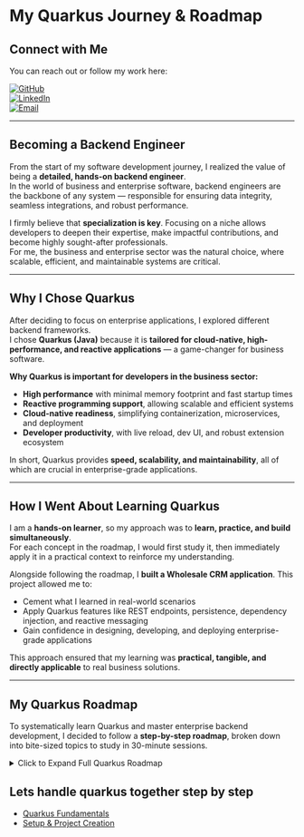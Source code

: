# My Quarkus Journey & Roadmap

## Connect with Me

You can reach out or follow my work here:

[![GitHub](https://img.shields.io/badge/GitHub-rosycode01-black?logo=github)](https://github.com/rosycode01)  
[![LinkedIn](https://img.shields.io/badge/LinkedIn-Rose%20Muragu-blue?logo=linkedin)](https://www.linkedin.com/in/rosycode01/)  
[![Email](https://img.shields.io/badge/Email-rosemuragu4@gmail.com-red?logo=gmail)](mailto:rosemuragu4@gmail.com)

---

## Becoming a Backend Engineer

From the start of my software development journey, I realized the value of being a **detailed, hands-on backend engineer**.  
In the world of business and enterprise software, backend engineers are the backbone of any system — responsible for ensuring data integrity, seamless integrations, and robust performance.

I firmly believe that **specialization is key**. Focusing on a niche allows developers to deepen their expertise, make impactful contributions, and become highly sought-after professionals.  
For me, the business and enterprise sector was the natural choice, where scalable, efficient, and maintainable systems are critical.

---

## Why I Chose Quarkus

After deciding to focus on enterprise applications, I explored different backend frameworks.  
I chose **Quarkus (Java)** because it is **tailored for cloud-native, high-performance, and reactive applications** — a game-changer for business software.

**Why Quarkus is important for developers in the business sector:**

- **High performance** with minimal memory footprint and fast startup times
- **Reactive programming support**, allowing scalable and efficient systems
- **Cloud-native readiness**, simplifying containerization, microservices, and deployment
- **Developer productivity**, with live reload, dev UI, and robust extension ecosystem

In short, Quarkus provides **speed, scalability, and maintainability**, all of which are crucial in enterprise-grade applications.

---

## How I Went About Learning Quarkus

I am a **hands-on learner**, so my approach was to **learn, practice, and build simultaneously**.  
For each concept in the roadmap, I would first study it, then immediately apply it in a practical context to reinforce my understanding.

Alongside following the roadmap, I **built a Wholesale CRM application**. This project allowed me to:

- Cement what I learned in real-world scenarios
- Apply Quarkus features like REST endpoints, persistence, dependency injection, and reactive messaging
- Gain confidence in designing, developing, and deploying enterprise-grade applications

This approach ensured that my learning was **practical, tangible, and directly applicable** to real business solutions.

---

## My Quarkus Roadmap

To systematically learn Quarkus and master enterprise backend development, I decided to follow a **step-by-step roadmap**, broken down into bite-sized topics to study in 30-minute sessions.

<details>
<summary>Click to Expand Full Quarkus Roadmap</summary>

### Quarkus Fundamentals

1. What is Quarkus
2. Benefits of Quarkus
3. Quarkus architecture overview
4. Difference between Quarkus and Spring Boot
5. Quarkus reactive vs imperative programming
6. Quarkus native image concept
7. Quarkus container-first approach
8. Understanding Quarkus build time vs runtime

### Setup and Project Creation

9. Installing Quarkus SDK
10. Setting up IDE for Quarkus
11. Installing VS Code Quarkus plugin
12. Installing IntelliJ Quarkus plugin
13. Creating a new Quarkus project with Maven
14. Understanding Quarkus project folder structure
15. Exploring src main java folder
16. Exploring resources folder
17. Understanding pom.xml
18. Running Quarkus app using mvn quarkus:dev
19. Live reload feature in Quarkus
20. Packaging Quarkus app with mvn package

### Dependency Injection and Beans

21. Introduction to Dependency Injection
22. Using @Inject annotation
23. Using @ApplicationScoped annotation
24. Using @Singleton annotation
25. Using @RequestScoped annotation
26. Using @Dependent scope
27. Understanding bean lifecycle
28. Producing custom beans with @Produces
29. Qualifiers for bean injection
30. Injecting configuration properties into beans

### RESTful Web Services

31. Introduction to REST endpoints
32. Creating REST endpoint with @Path
33. Creating GET endpoint with @GET
34. Creating POST endpoint with @POST
35. Creating PUT endpoint with @PUT
36. Creating DELETE endpoint with @DELETE
37. Returning JSON with @Produces MediaType.APPLICATION_JSON
38. Consuming JSON with @Consumes MediaType.APPLICATION_JSON
39. Using @PathParam to read URL parameters
40. Using @QueryParam to read query parameters
41. Handling HTTP headers with @HeaderParam
42. Returning custom HTTP response codes
43. Using Response object in endpoints
44. Exception handling with @ApplicationException
45. Custom ExceptionMapper
46. Combining validation and exception handling

### Validation

47. Introduction to input validation
48. Validating with @NotNull
49. Validating with @Size
50. Validating with @Email
51. Validating with @Pattern
52. Validating numeric ranges with @Min and @Max
53. Grouped validations
54. Custom validation annotations
55. Handling validation errors in REST endpoints

### Persistence with JPA and Hibernate

56. Introduction to Hibernate ORM
57. Adding database dependency for PostgreSQL
58. Adding database dependency for MySQL
59. Creating Entity class with @Entity
60. Using @Id for primary key
61. Using @GeneratedValue for auto IDs
62. Mapping columns with @Column
63. Mapping table names with @Table
64. One-to-One relationship with @OneToOne
65. One-to-Many relationship with @OneToMany
66. Many-to-One relationship with @ManyToOne
67. Many-to-Many relationship with @ManyToMany
68. Creating Panache repository
69. Using CRUD methods in Panache repository
70. Persisting an entity
71. Fetching entities with findAll
72. Fetching entity by ID
73. Updating entities
74. Deleting entities
75. Writing custom queries with Panache

### Configuration

76. Introduction to application.properties
77. Setting basic configuration values
78. Using dev profile
79. Using test profile
80. Using prod profile
81. Reading environment variables
82. Overriding properties with env variables
83. Injecting config values with @ConfigProperty
84. Creating custom config classes
85. Runtime vs build time configuration

### Reactive Programming

86. Introduction to reactive programming
87. Understanding Uni type
88. Understanding Multi type
89. Reactive REST endpoint with Uni
90. Reactive REST endpoint with Multi
91. Combining Uni and Multi
92. Error handling in reactive endpoints
93. Integrating reactive persistence

### REST Client

94. Introduction to REST client
95. Creating REST client with @RestClient
96. Calling external REST APIs
97. Handling response errors in REST client
98. Using REST client with JSON mapping
99. REST client configuration properties

### Messaging

100. Introduction to reactive messaging
101. Producing Kafka events
102. Consuming Kafka events
103. Using @Channel annotation
104. Configuring channels in application.properties
105. Handling messages asynchronously

### Health and Metrics

106. Introduction to health checks
107. Creating health check with @Health
108. Liveness and readiness probes
109. Introduction to metrics
110. Using @Gauge annotation
111. Using @Timed annotation
112. Custom metrics with MicroProfile

### Security

113. Introduction to security
114. Securing endpoints with roles
115. Using @RolesAllowed annotation
116. JWT authentication basics
117. Quarkus OIDC extension
118. Using Keycloak with Quarkus
119. OAuth2 authentication
120. Securing REST clients

### GraphQL

121. Introduction to GraphQL
122. Creating GraphQL endpoint
123. Query resolvers
124. Mutation resolvers
125. Using GraphQL schema files

### Caching

126. Introduction to caching
127. Using @CacheResult
128. Using @CacheInvalidate
129. Using @CacheKey annotation
130. Configuring cache expiration

### Scheduling and Jobs

131. Introduction to scheduling
132. Using @Scheduled annotation
133. Scheduling at fixed intervals
134. Scheduling with cron expressions
135. Dynamic scheduling

### Testing

136. Writing unit tests with JUnit
137. Using @QuarkusTest annotation
138. Mocking beans with @InjectMock
139. Integration testing
140. Using REST Assured for REST testing
141. Testing database with Panache

### Native Image and Deployment

142. Introduction to native image
143. Building native executable
144. Optimizing native image
145. Understanding containerization
146. Dockerizing Quarkus application
147. Deploying Quarkus app to Docker
148. Deploying Quarkus app to Kubernetes
149. Deploying Quarkus app to OpenShift
150. Quarkus cloud-native best practices

### Extensions and Advanced Concepts

151. Using Quarkus extensions
152. Installing extensions with Maven
153. Reactive messaging extension
154. RESTEasy Reactive extension
155. Hibernate ORM Panache extension
156. GraphQL extension
157. Kafka extension
158. Security extension
159. Dev UI extension
160. Quarkus Dev Services for databases

### Observability and Monitoring

161. Logging in Quarkus
162. Structured logging
163. Distributed tracing
164. Using OpenTelemetry
165. Monitoring metrics via Prometheus
166. Exposing health endpoints
167. Exposing metrics endpoints

</details>

## Lets handle quarkus together step by step

- [Quarkus Fundamentals](quarkus_fundamentals.md)
- [Setup & Project Creation](setup_project_creation.md)
